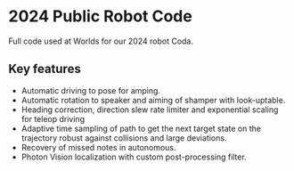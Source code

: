 # 2024 Public Robot Code

Full code used at Worlds for our 2024 robot Coda.

## Key features
- Automatic driving to pose for amping.
- Automatic rotation to speaker and aiming of shamper with look-uptable.
- Heading correction, direction slew rate limiter and exponential scaling for teleop driving
- Adaptive time sampling of path to get the next target state on the trajectory robust against collisions and large deviations.
- Recovery of missed notes in autonomous.
- Photon Vision localization with custom post-processing filter.
